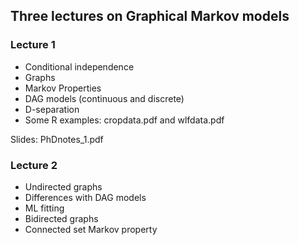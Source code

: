 ## Three lectures on Graphical Markov models

###  Lecture 1
- Conditional independence
- Graphs
- Markov Properties
- DAG models (continuous and discrete)
- D-separation
- Some R examples: cropdata.pdf and wlfdata.pdf

Slides: PhDnotes_1.pdf

### Lecture 2
- Undirected graphs
- Differences with DAG models
- ML fitting
- Bidirected graphs
- Connected set Markov property
